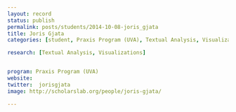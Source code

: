 ```yaml
---
layout: record
status: publish
permalink: posts/students/2014-10-08-joris_gjata
title: Joris Gjata
categories: [student, Praxis Program (UVA), Textual Analysis, Visualizations]

research: [Textual Analysis, Visualizations]


program: Praxis Program (UVA)
website: 
twitter:  jorisgjata
image: http://scholarslab.org/people/joris-gjata/

---
```


